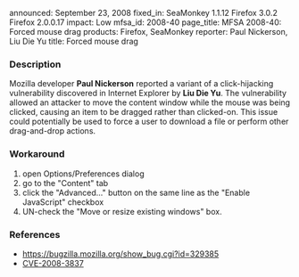 announced: September 23, 2008
fixed_in: SeaMonkey 1.1.12
          Firefox 3.0.2
          Firefox 2.0.0.17
impact: Low
mfsa_id: 2008-40
page_title: MFSA 2008-40: Forced mouse drag
products: Firefox, SeaMonkey
reporter: Paul Nickerson, Liu Die Yu
title: Forced mouse drag

<h3>Description</h3>

<p>Mozilla developer <strong>Paul Nickerson</strong> reported a variant of a click-hijacking vulnerability discovered in Internet Explorer by <strong>Liu Die Yu</strong>.  The vulnerability allowed an attacker to move the content window while the mouse was being clicked, causing an item to be dragged rather than clicked-on.  This issue could potentially be used to force a user to download a file or perform other drag-and-drop actions.</p>

<h3>Workaround</h3>

<ol>
  <li>open Options/Preferences dialog</li>
  <li>go to the "Content" tab</li>
  <li>click the "Advanced..." button on the same line as the "Enable JavaScript" checkbox</li>
  <li>UN-check the "Move or resize existing windows" box.</li>
</ol>

<h3>References</h3>

<ul>
  <li><a href="https://bugzilla.mozilla.org/show_bug.cgi?id=329385">
      https://bugzilla.mozilla.org/show_bug.cgi?id=329385</a></li>
  <li><a class="ex-ref" href="http://cve.mitre.org/cgi-bin/cvename.cgi?name=CVE-2008-3837">
      CVE-2008-3837</a></li>
</ul>



